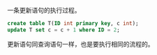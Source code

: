 一条更新语句的执行过程。

```sql
create table T(ID int primary key, c int);
update T set c = c + 1 where ID = 2;
```



更新语句同查询语句一样，也是要执行相同的流程的。

